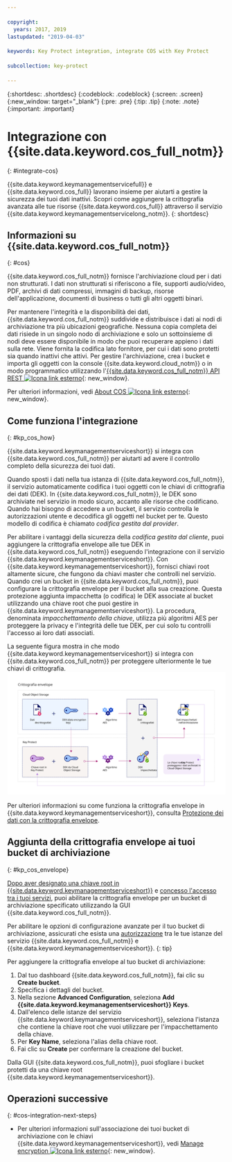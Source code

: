 ```yaml
---

copyright:
  years: 2017, 2019
lastupdated: "2019-04-03"

keywords: Key Protect integration, integrate COS with Key Protect

subcollection: key-protect

---
```


{:shortdesc: .shortdesc}
{:codeblock: .codeblock}
{:screen: .screen}
{:new_window: target="_blank"}
{:pre: .pre}
{:tip: .tip}
{:note: .note}
{:important: .important}

# Integrazione con {{site.data.keyword.cos_full_notm}}
{: #integrate-cos}

{{site.data.keyword.keymanagementservicefull}} e {{site.data.keyword.cos_full}} lavorano insieme per aiutarti a gestire la sicurezza dei tuoi dati inattivi. Scopri come aggiungere la crittografia avanzata alle tue risorse {{site.data.keyword.cos_full}} attraverso il servizio {{site.data.keyword.keymanagementservicelong_notm}}.
{: shortdesc}

## Informazioni su {{site.data.keyword.cos_full_notm}}
{: #cos}

{{site.data.keyword.cos_full_notm}} fornisce l'archiviazione cloud per i dati non strutturati. I dati non strutturati si riferiscono a file, supporti audio/video, PDF, archivi di dati compressi, immagini di backup, risorse dell'applicazione, documenti di business o tutti gli altri oggetti binari.  

Per mantenere l'integrità e la disponibilità dei dati, {{site.data.keyword.cos_full_notm}} suddivide e distribuisce i dati ai nodi di archiviazione tra più ubicazioni geografiche. Nessuna copia completa dei dati risiede in un singolo nodo di archiviazione e solo un sottoinsieme di nodi deve essere disponibile in modo che puoi recuperare appieno i dati sulla rete. Viene fornita la codifica lato fornitore, per cui i dati sono protetti sia quando inattivi che attivi. Per gestire l'archiviazione, crea i bucket e importa gli oggetti con la console {{site.data.keyword.cloud_notm}} o in modo programmatico utilizzando l'[{{site.data.keyword.cos_full_notm}} API REST ![Icona link esterno](../../../icons/launch-glyph.svg "Icona link esterno")](/docs/services/cloud-object-storage?topic=cloud-object-storage-compatibility-api){: new_window}.

Per ulteriori informazioni, vedi [About COS ![Icona link esterno](../../../icons/launch-glyph.svg "Icona link esterno")](/docs/services/cloud-object-storage?topic=cloud-object-storage-about){: new_window}.

## Come funziona l'integrazione
{: #kp_cos_how}

{{site.data.keyword.keymanagementserviceshort}} si integra con {{site.data.keyword.cos_full_notm}} per aiutarti ad avere il controllo completo della sicurezza dei tuoi dati.  

Quando sposti i dati nella tua istanza di {{site.data.keyword.cos_full_notm}}, il servizio automaticamente codifica i tuoi oggetti con le chiavi di crittografia dei dati (DEK). In {{site.data.keyword.cos_full_notm}}, le DEK sono archiviate nel servizio in modo sicuro, accanto alle risorse che codificano. Quando hai bisogno di accedere a un bucket, il servizio controlla le autorizzazioni utente e decodifica gli oggetti nel bucket per te. Questo modello di codifica è chiamato _codifica gestita dal provider_.

Per abilitare i vantaggi della sicurezza della _codifica gestita dal cliente_, puoi aggiungere la crittografia envelope alle tue DEK in {{site.data.keyword.cos_full_notm}} eseguendo l'integrazione con il servizio {{site.data.keyword.keymanagementserviceshort}}. Con {{site.data.keyword.keymanagementserviceshort}}, fornisci chiavi root altamente sicure, che fungono da chiavi master che controlli nel servizio. Quando crei un bucket in {{site.data.keyword.cos_full_notm}}, puoi configurare la crittografia envelope per il bucket alla sua creazione. Questa protezione aggiunta impacchetta (o codifica) le DEK associate al bucket utilizzando una chiave root che puoi gestire in {{site.data.keyword.keymanagementserviceshort}}. La procedura, denominata _impacchettamento della chiave_, utilizza più algoritmi AES per proteggere la privacy e l'integrità delle tue DEK, per cui solo tu controlli l'accesso ai loro dati associati.

La seguente figura mostra in che modo {{site.data.keyword.keymanagementserviceshort}} si integra con {{site.data.keyword.cos_full_notm}} per proteggere ulteriormente le tue chiavi di crittografia.
![La figura mostra una vista contestuale della crittografia envelope.](../images/kp-cos-envelope_min.svg)

Per ulteriori informazioni su come funziona la crittografia envelope in {{site.data.keyword.keymanagementserviceshort}}, consulta [Protezione dei dati con la crittografia envelope](/docs/services/key-protect?topic=key-protect-envelope-encryption).

## Aggiunta della crittografia envelope ai tuoi bucket di archiviazione
{: #kp_cos_envelope}

[Dopo aver designato una chiave root in {{site.data.keyword.keymanagementserviceshort}}](/docs/services/key-protect?topic=key-protect-create-root-keys) e [concesso l'accesso tra i tuoi servizi](/docs/services/key-protect?topic=key-protect-integrate-services#grant-access), puoi abilitare la crittografia envelope per un bucket di archiviazione specificato utilizzando la GUI {{site.data.keyword.cos_full_notm}}.

 Per abilitare le opzioni di configurazione avanzate per il tuo bucket di archiviazione, assicurati che esista una [autorizzazione](/docs/services/key-protect?topic=key-protect-integrate-services#grant-access) tra le tue istanze del servizio {{site.data.keyword.cos_full_notm}} e {{site.data.keyword.keymanagementserviceshort}}.
{: tip}

Per aggiungere la crittografia envelope al tuo bucket di archiviazione:

1. Dal tuo dashboard {{site.data.keyword.cos_full_notm}}, fai clic su **Create bucket**.
2. Specifica i dettagli del bucket.
3. Nella sezione **Advanced Configuration**, seleziona **Add {{site.data.keyword.keymanagementserviceshort}} Keys**.
4. Dall'elenco delle istanze del servizio {{site.data.keyword.keymanagementserviceshort}}, seleziona l'istanza che contiene la chiave root che vuoi utilizzare per l'impacchettamento della chiave.
5. Per **Key Name**, seleziona l'alias della chiave root.
6. Fai clic su **Create** per confermare la creazione del bucket.

Dalla GUI {{site.data.keyword.cos_full_notm}}, puoi sfogliare i bucket protetti da una chiave root {{site.data.keyword.keymanagementserviceshort}}.

## Operazioni successive
{: #cos-integration-next-steps}

- Per ulteriori informazioni sull'associazione dei tuoi bucket di archiviazione con le chiavi {{site.data.keyword.keymanagementserviceshort}}, vedi [Manage encryption ![Icona link esterno](../../../icons/launch-glyph.svg "Icona link esterno")](/docs/services/cloud-object-storage?topic=cloud-object-storage-manage-encryption){: new_window}. 
